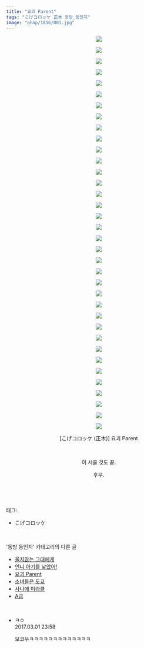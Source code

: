 ```yaml
---
title: "요괴 Parent"
tags: "こげコロッケ 正木 동방_동인지"
image: "ghap/1816/001.jpg"
---
```

<div class="article">
<p style="text-align: center; clear: none; float: none;"><img src="{{ site.nasurl }}/ghap/1816/001.jpg"/></p>
<p style="text-align: center; clear: none; float: none;"><img src="{{ site.nasurl }}/ghap/1816/002.jpg"/></p>
<p style="text-align: center; clear: none; float: none;"><img src="{{ site.nasurl }}/ghap/1816/003.jpg"/></p>
<p style="text-align: center; clear: none; float: none;"><img src="{{ site.nasurl }}/ghap/1816/004.jpg"/></p>
<p style="text-align: center; clear: none; float: none;"><img src="{{ site.nasurl }}/ghap/1816/005.jpg"/></p>
<p style="text-align: center; clear: none; float: none;"><img src="{{ site.nasurl }}/ghap/1816/006.jpg"/></p>
<p style="text-align: center; clear: none; float: none;"><img src="{{ site.nasurl }}/ghap/1816/007.jpg"/></p>
<p style="text-align: center; clear: none; float: none;"><img src="{{ site.nasurl }}/ghap/1816/008.jpg"/></p>
<p style="text-align: center; clear: none; float: none;"><img src="{{ site.nasurl }}/ghap/1816/009.jpg"/></p>
<p style="text-align: center; clear: none; float: none;"><img src="{{ site.nasurl }}/ghap/1816/010.jpg"/></p>
<p style="text-align: center; clear: none; float: none;"><img src="{{ site.nasurl }}/ghap/1816/011.jpg"/></p>
<p style="text-align: center; clear: none; float: none;"><img src="{{ site.nasurl }}/ghap/1816/012.jpg"/></p>
<p style="text-align: center; clear: none; float: none;"><img src="{{ site.nasurl }}/ghap/1816/013.jpg"/></p>
<p style="text-align: center; clear: none; float: none;"><img src="{{ site.nasurl }}/ghap/1816/014.jpg"/></p>
<p style="text-align: center; clear: none; float: none;"><img src="{{ site.nasurl }}/ghap/1816/015.jpg"/></p>
<p style="text-align: center; clear: none; float: none;"><img src="{{ site.nasurl }}/ghap/1816/016.jpg"/></p>
<p style="text-align: center; clear: none; float: none;"><img src="{{ site.nasurl }}/ghap/1816/017.jpg"/></p>
<p style="text-align: center; clear: none; float: none;"><img src="{{ site.nasurl }}/ghap/1816/018.jpg"/></p>
<p style="text-align: center; clear: none; float: none;"><img src="{{ site.nasurl }}/ghap/1816/019.jpg"/></p>
<p style="text-align: center; clear: none; float: none;"><img src="{{ site.nasurl }}/ghap/1816/020.jpg"/></p>
<p style="text-align: center; clear: none; float: none;"><img src="{{ site.nasurl }}/ghap/1816/021.jpg"/></p>
<p style="text-align: center; clear: none; float: none;"><img src="{{ site.nasurl }}/ghap/1816/022.jpg"/></p>
<p style="text-align: center; clear: none; float: none;"><img src="{{ site.nasurl }}/ghap/1816/023.jpg"/></p>
<p style="text-align: center; clear: none; float: none;"><img src="{{ site.nasurl }}/ghap/1816/024.jpg"/></p>
<p style="text-align: center; clear: none; float: none;"><img src="{{ site.nasurl }}/ghap/1816/025.jpg"/></p>
<p style="text-align: center; clear: none; float: none;"><img src="{{ site.nasurl }}/ghap/1816/026.jpg"/></p>
<p style="text-align: center; clear: none; float: none;"><img src="{{ site.nasurl }}/ghap/1816/027.jpg"/></p>
<p style="text-align: center; clear: none; float: none;"><img src="{{ site.nasurl }}/ghap/1816/028.jpg"/></p>
<p style="text-align: center; clear: none; float: none;"><img src="{{ site.nasurl }}/ghap/1816/029.jpg"/></p>
<p style="text-align: center; clear: none; float: none;"><img src="{{ site.nasurl }}/ghap/1816/030.jpg"/></p>
<p style="text-align: center; clear: none; float: none;"><img src="{{ site.nasurl }}/ghap/1816/031.jpg"/></p>
<p style="text-align: center; clear: none; float: none;"><img src="{{ site.nasurl }}/ghap/1816/032.jpg"/></p>
<p style="text-align: center; clear: none; float: none;"><img src="{{ site.nasurl }}/ghap/1816/033.jpg"/></p>
<p style="text-align: center; clear: none; float: none;"><img src="{{ site.nasurl }}/ghap/1816/034.jpg"/></p>
<p style="text-align: center; clear: none; float: none;"><img src="{{ site.nasurl }}/ghap/1816/035.jpg"/></p>
<p style="text-align: center; clear: none; float: none;"><img src="{{ site.nasurl }}/ghap/1816/036.jpg"/></p>
<p style="text-align: center; clear: none; float: none;">[こげコロッケ (正木)] 요괴 Parent</p>
<p style="text-align: center; clear: none; float: none;"><br/></p>
<p style="text-align: center; clear: none; float: none;">이 서클 것도 끝.</p>
<p style="text-align: center; clear: none; float: none;">후우.</p>
<p><br/></p>
</div><br/>
<div class="tagTrail">
<p>태그: </p>
<ul>
<li>こげコロッケ</li>
</ul>
</div><br/>
<div class="another">
<p>'동방 동인지' 카테고리의 다른 글</p>
<ul>
<li><a href="/2016-08-25-ghap_1818">울지않는 그대에게</a></li>
<li><a href="/2016-08-25-ghap_1817">언니 아기를 낳았어!</a></li>
<li><a href="/2016-08-25-ghap_1816">요괴 Parent</a></li>
<li><a href="/2016-08-25-ghap_1815">소녀들은 도쿄</a></li>
<li><a href="/2016-08-25-ghap_1814">사나에 미라클</a></li>
<li><a href="/2016-08-25-ghap_1813">A금</a></li>
</ul>
</div><br/>
<div class="cb_module cb_fluid">
<div class="cb_wrt cb_profile">
<div class="comment">
<ul>
<li class="cb_thumb_off" id="comment14928786">
<div class="cb_comment_area">
<div class="cb_info_area">
<div class="cb_section">
<span class="cb_nick_name">ㅋㅇ</span>
</div>
<div class="cb_section">
<span class="cb_date">2017.03.01 23:58 </span>
</div>
</div>
<div class="cb_dsc_comment">
<p class="cb_dsc">
											모코우ㅋㅋㅋㅋㅋㅋㅋㅋㅋㅋㅋㅋㅋ
										</p>
</div>
</div></li>
</ul>
</div>
</div><!-- commentList close -->
</div><br/>
